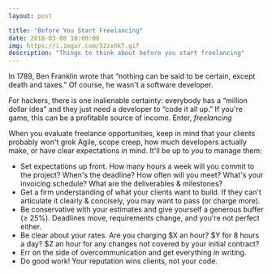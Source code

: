 ```yaml
---
layout: post

title: "Before You Start Freelancing"
date: 2018-03-08 10:00:00
img: https://i.imgur.com/S2zxhkT.gif
description: "Things to think about before you start freelancing"
---
```


In 1789, Ben Franklin wrote that “nothing can be said to be certain, except death and taxes.” Of course, he wasn't a software developer.

For hackers, there is one inalienable certainty: everybody has a “million dollar idea” and they just need a developer to “code it all up.” If you're game, this can be a profitable source of income. Enter, _freelancing_

When you evaluate freelance opportunities, keep in mind that your clients probably won't grok Agile, scope creep, how much developers actually make, or have clear expectations in mind. It'll be up to _you_ to manage them:

- Set expectations up front. How many hours a week will you commit to the project? When's the deadline? How often will you meet? What's your invoicing schedule? What are the deliverables & milestones?
- Get a firm understanding of what your clients want to build. If they can't articulate it clearly & concisely, you may want to pass (or charge more).
- Be conservative with your estimates and give yourself a generous buffer (≥ 25%). Deadlines move, requirements change, and you're not perfect either.
- Be clear about your rates. Are you charging $X an hour? $Y for 8 hours a day? $Z an hour for any changes not covered by your initial contract?
- Err on the side of overcommunication and get everything in writing.
- Do good work! Your reputation wins clients, not your code.